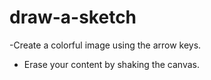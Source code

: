 # draw-a-sketch
-Create a colorful image using the arrow keys.
- Erase your content by shaking the canvas.

